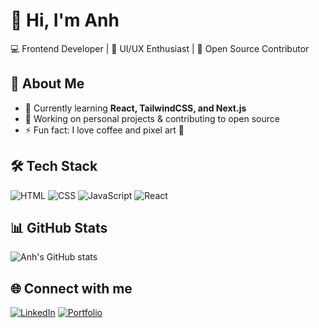 # 👋 Hi, I'm Anh  

💻 Frontend Developer | 🎨 UI/UX Enthusiast | 🚀 Open Source Contributor  

## 🚩 About Me
- 🌱 Currently learning **React, TailwindCSS, and Next.js**  
- 🔭 Working on personal projects & contributing to open source  
- ⚡ Fun fact: I love coffee and pixel art 🎨  

## 🛠 Tech Stack
![HTML](https://img.shields.io/badge/-HTML5-orange?style=flat&logo=html5)
![CSS](https://img.shields.io/badge/-CSS3-blue?style=flat&logo=css3)
![JavaScript](https://img.shields.io/badge/-JavaScript-yellow?style=flat&logo=javascript)
![React](https://img.shields.io/badge/-React-blue?style=flat&logo=react)

## 📊 GitHub Stats
![Anh's GitHub stats](https://github-readme-stats.vercel.app/api?username=anh123&show_icons=true&theme=radical)

## 🌐 Connect with me
[![LinkedIn](https://img.shields.io/badge/-LinkedIn-blue?style=flat&logo=linkedin)](https://linkedin.com/in/yourname)
[![Portfolio](https://img.shields.io/badge/-Portfolio-black?style=flat&logo=vercel)](https://yourportfolio.com)
